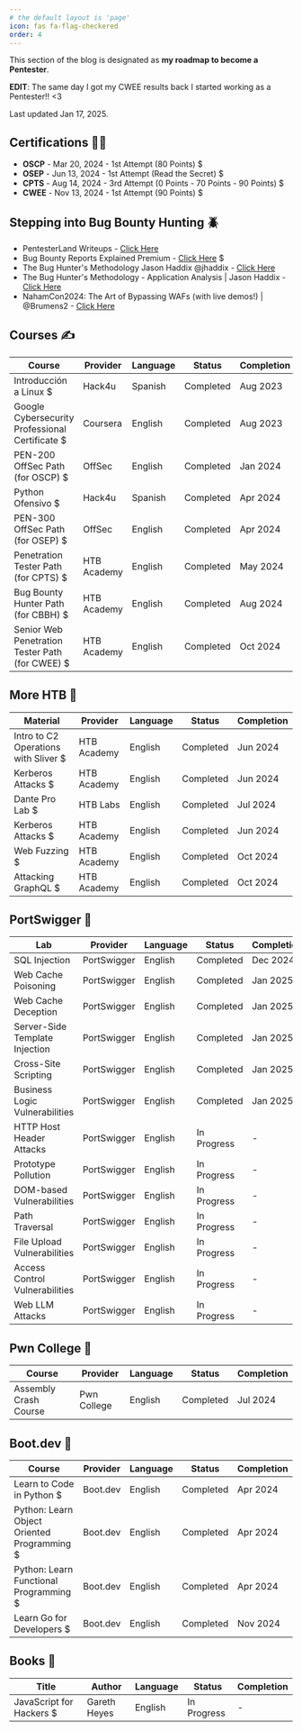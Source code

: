 ```yaml
---
# the default layout is 'page'
icon: fas fa-flag-checkered
order: 4
---
```

This section of the blog is designated as **my roadmap to become a Pentester**.

**EDIT**: The same day I got my CWEE results back I started working as a Pentester!! <3

Last updated Jan 17, 2025.

## Certifications 👨‍🎓

* **OSCP** - Mar 20, 2024 - 1st Attempt (80 Points) $
* **OSEP** - Jun 13, 2024 - 1st Attempt (Read the Secret) $
* **CPTS** - Aug 14, 2024 - 3rd Attempt (0 Points - 70 Points - 90 Points) $
* **CWEE** - Nov 13, 2024 - 1st Attempt (90 Points) $

## Stepping into Bug Bounty Hunting 🪲

* PentesterLand Writeups - [Click Here](https://pentester.land/writeups/)
* Bug Bounty Reports Explained Premium - [Click Here](https://members.bugbountyexplained.com/premium/) $
* The Bug Hunter's Methodology Jason Haddix @jhaddix - [Click Here](https://youtu.be/gIz_yn0Uvb8?si=lKGCoZQs9ilotiTY)
* The Bug Hunter's Methodology - Application Analysis \| Jason Haddix - [Click Here](https://youtu.be/FqnSAa2KmBI?si=0RmxFjZvdIkSgrXr)
* NahamCon2024: The Art of Bypassing WAFs (with live demos!) \| @Brumens2 - [Click Here](https://youtu.be/VKnX1vj65Ro?si=DHh8pToroG1C5VQM)

## Courses ✍️

| Course                                                 | Provider       | Language | Status       | Completion |
|--------------------------------------------------------|----------------|----------|--------------|------------|
| Introducción a Linux $                                 | Hack4u         | Spanish  | Completed    | Aug 2023   |
| Google Cybersecurity Professional Certificate $        | Coursera       | English  | Completed    | Aug 2023   |
| PEN-200 OffSec Path (for OSCP) $                       | OffSec         | English  | Completed    | Jan 2024   |
| Python Ofensivo $                                      | Hack4u         | Spanish  | Completed    | Apr 2024   |
| PEN-300 OffSec Path (for OSEP) $                       | OffSec         | English  | Completed    | Apr 2024   |
| Penetration Tester Path (for CPTS) $                   | HTB Academy    | English  | Completed    | May 2024   |
| Bug Bounty Hunter Path (for CBBH) $                    | HTB Academy    | English  | Completed    | Aug 2024   |
| Senior Web Penetration Tester Path (for CWEE) $        | HTB Academy    | English  | Completed    | Oct 2024   |

## More HTB 💚

| Material                                               | Provider       | Language | Status       | Completion |
|--------------------------------------------------------|----------------|----------|--------------|------------|
| Intro to C2 Operations with Sliver $                   | HTB Academy    | English  | Completed    | Jun 2024   |
| Kerberos Attacks $                                     | HTB Academy    | English  | Completed    | Jun 2024   |
| Dante Pro Lab $                                        | HTB Labs       | English  | Completed    | Jul 2024   |
| Kerberos Attacks $                                     | HTB Academy    | English  | Completed    | Jun 2024   |
| Web Fuzzing $                                          | HTB Academy    | English  | Completed    | Oct 2024   |
| Attacking GraphQL $                                    | HTB Academy    | English  | Completed    | Oct 2024   |

## PortSwigger 🧡

| Lab                                                 | Provider       | Language | Status               | Completion |
|-----------------------------------------------------|----------------|----------|----------------------|------------|
| SQL Injection                                       | PortSwigger    | English  | Completed            | Dec 2024   |
| Web Cache Poisoning                                 | PortSwigger    | English  | Completed            | Jan 2025   |
| Web Cache Deception                                 | PortSwigger    | English  | Completed            | Jan 2025   |
| Server-Side Template Injection                      | PortSwigger    | English  | Completed            | Jan 2025   |
| Cross-Site Scripting                                | PortSwigger    | English  | Completed            | Jan 2025   |
| Business Logic Vulnerabilities                      | PortSwigger    | English  | Completed            | Jan 2025   |
| HTTP Host Header Attacks                            | PortSwigger    | English  | In Progress          | -          |
| Prototype Pollution                                 | PortSwigger    | English  | In Progress          | -          |
| DOM-based Vulnerabilities                           | PortSwigger    | English  | In Progress          | -          |
| Path Traversal                                      | PortSwigger    | English  | In Progress          | -          |
| File Upload Vulnerabilities                         | PortSwigger    | English  | In Progress          | -          |
| Access Control Vulnerabilities                      | PortSwigger    | English  | In Progress          | -          |
| Web LLM Attacks                                     | PortSwigger    | English  | In Progress          | -          |

## Pwn College 🥷

| Course                                                 | Provider       | Language | Status       | Completion |
|--------------------------------------------------------|----------------|----------|--------------|------------|
| Assembly Crash Course                                  | Pwn College    | English  | Completed    | Jul 2024   |

## Boot.dev 🐍

| Course                                                 | Provider       | Language | Status       | Completion |
|--------------------------------------------------------|----------------|----------|--------------|------------|
| Learn to Code in Python $                              | Boot.dev       | English  | Completed    | Apr 2024   |
| Python: Learn Object Oriented Programming $            | Boot.dev       | English  | Completed    | Apr 2024   |
| Python: Learn Functional Programming $                 | Boot.dev       | English  | Completed    | Apr 2024   |
| Learn Go for Developers $                              | Boot.dev       | English  | Completed    | Nov 2024   |

## Books 📖

| Title                                                  | Author         | Language | Status       | Completion |
|--------------------------------------------------------|----------------|----------|--------------|------------|
| JavaScript for Hackers $                               | Gareth Heyes   | English  | In Progress  | -          |